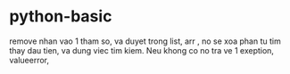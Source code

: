 # python-basic
remove nhan vao 1 tham so, va duyet trong list, arr , no se xoa phan tu tim thay dau tien, va dung viec
tim kiem. Neu khong co no tra ve 1 exeption, valueerror, 
